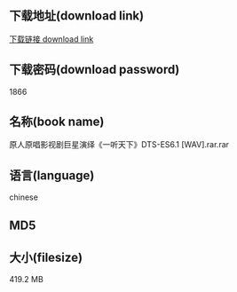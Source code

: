 ## 下载地址(download link)
[下载链接 download link](https://tutu365.netlify.app/?s=%E5%8E%9F%E4%BA%BA%E5%8E%9F%E5%94%B1%E5%BD%B1%E8%A7%86%E5%89%A7%E5%B7%A8%E6%98%9F%E6%BC%94%E7%BB%8E%E3%80%8A%E4%B8%80%E5%90%AC%E5%A4%A9%E4%B8%8B%E3%80%8BDTS-ES6.1+%5BWAV%5D.rar)

## 下载密码(download password)
1866

## 名称(book name)
原人原唱影视剧巨星演绎《一听天下》DTS-ES6.1 [WAV].rar.rar

## 语言(language)
chinese

## MD5


## 大小(filesize)
419.2 MB
